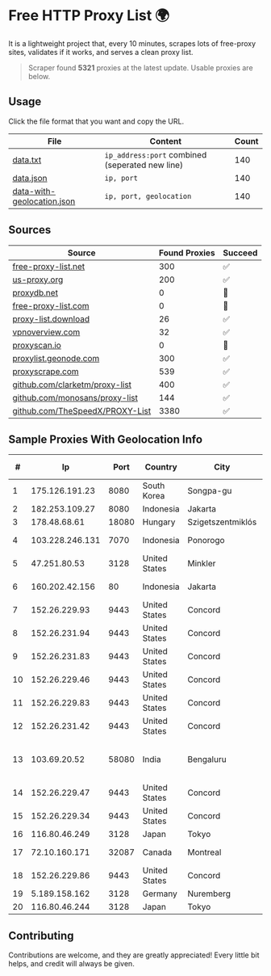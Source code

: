 
# Free HTTP Proxy List 🌍

It is a lightweight project that, every 10 minutes, scrapes lots of free-proxy sites, validates if it works, and serves a clean proxy list.


> Scraper found **5321** proxies at the latest update. Usable proxies are below.

## Usage

Click the file format that you want and copy the URL.


|File|Content|Count|
|----|-------|-----|
|[data.txt](https://raw.githubusercontent.com/themiralay/Proxy-List-World/master/data.txt)|`ip_address:port` combined (seperated new line)|140|
|[data.json](https://raw.githubusercontent.com/themiralay/Proxy-List-World/master/data.json)|`ip, port`|140|
|[data-with-geolocation.json](https://raw.githubusercontent.com/themiralay/Proxy-List-World/master/data-with-geolocation.json)|`ip, port, geolocation`|140|

## Sources

|Source|Found Proxies|Succeed|
|------|-------------|-------|
|[free-proxy-list.net](https://free-proxy-list.net)|300|✅|
|[us-proxy.org](https://www.us-proxy.org)|200|✅|
|[proxydb.net](http://proxydb.net)|0|🚫|
|[free-proxy-list.com](https://free-proxy-list.com/?page=&port=&type%5B%5D=http&type%5B%5D=https&up_time=0&search=Search)|0|🚫|
|[proxy-list.download](https://www.proxy-list.download/HTTP)|26|✅|
|[vpnoverview.com](https://vpnoverview.com/privacy/anonymous-browsing/free-proxy-servers)|32|✅|
|[proxyscan.io](https://www.proxyscan.io)|0|🚫|
|[proxylist.geonode.com](https://proxylist.geonode.com/api/proxy-list?limit=300&page=1&sort_by=lastChecked&sort_type=desc&protocols=http,https)|300|✅|
|[proxyscrape.com](https://api.proxyscrape.com/v2/?request=displayproxies&protocol=http&timeout=10000&country=all&ssl=all&anonymity=all)|539|✅|
|[github.com/clarketm/proxy-list](https://raw.githubusercontent.com/clarketm/proxy-list/master/proxy-list-raw.txt)|400|✅|
|[github.com/monosans/proxy-list](https://raw.githubusercontent.com/monosans/proxy-list/main/proxies/http.txt)|144|✅|
|[github.com/TheSpeedX/PROXY-List](https://raw.githubusercontent.com/TheSpeedX/PROXY-List/master/http.txt)|3380|✅|


## Sample Proxies With Geolocation Info

|#|Ip|Port|Country|City|Internet Service Provider|
|-|--|----|-------|----|-------------------------|
|1|175.126.191.23|8080|South Korea|Songpa-gu|SK Broadband Co Ltd|
|2|182.253.109.27|8080|Indonesia|Jakarta|Biznet Metronet|
|3|178.48.68.61|18080|Hungary|Szigetszentmiklós|UPC|
|4|103.228.246.131|7070|Indonesia|Ponorogo|PT Giga Patra Multimedia|
|5|47.251.80.53|3128|United States|Minkler|Alibaba Cloud LLC|
|6|160.202.42.156|80|Indonesia|Jakarta|Jakarta 5 8 Iconpln|
|7|152.26.229.93|9443|United States|Concord|MCNC|
|8|152.26.231.94|9443|United States|Concord|MCNC|
|9|152.26.231.83|9443|United States|Concord|MCNC|
|10|152.26.229.46|9443|United States|Concord|MCNC|
|11|152.26.229.83|9443|United States|Concord|MCNC|
|12|152.26.231.42|9443|United States|Concord|MCNC|
|13|103.69.20.52|58080|India|Bengaluru|Allnet Broadband Network PVT LTD|
|14|152.26.229.47|9443|United States|Concord|MCNC|
|15|152.26.229.34|9443|United States|Concord|MCNC|
|16|116.80.46.249|3128|Japan|Tokyo|InfoSphere|
|17|72.10.160.171|32087|Canada|Montreal|GloboTech Communications|
|18|152.26.229.86|9443|United States|Concord|MCNC|
|19|5.189.158.162|3128|Germany|Nuremberg|Contabo GmbH|
|20|116.80.46.244|3128|Japan|Tokyo|InfoSphere|



## Contributing

Contributions are welcome, and they are greatly appreciated! Every
little bit helps, and credit will always be given.

